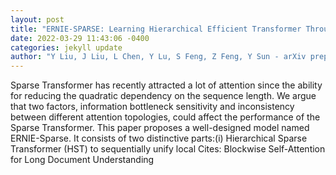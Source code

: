```yaml
--- 
layout: post 
title: "ERNIE-SPARSE: Learning Hierarchical Efficient Transformer Through Regularized Self-Attention" 
date: 2022-03-29 11:43:06 -0400 
categories: jekyll update 
author: "Y Liu, J Liu, L Chen, Y Lu, S Feng, Z Feng, Y Sun - arXiv preprint arXiv , 2022" 
--- 
```

Sparse Transformer has recently attracted a lot of attention since the ability for reducing the quadratic dependency on the sequence length. We argue that two factors, information bottleneck sensitivity and inconsistency between different attention topologies, could affect the performance of the Sparse Transformer. This paper proposes a well-designed model named ERNIE-Sparse. It consists of two distinctive parts:(i) Hierarchical Sparse Transformer (HST) to sequentially unify local Cites: Blockwise Self-Attention for Long Document Understanding